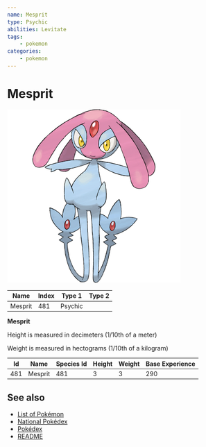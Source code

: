 ```yaml
---
name: Mesprit
type: Psychic
abilities: Levitate
tags:
    - pokemon
categories:
    - pokemon
---
```


# Mesprit


![Mesprit](images/481.png)

| **Name** | **Index** | **Type 1** | **Type 2** |
|----|----|----|----|
| Mesprit | 481 | Psychic  |  |

**Mesprit** 


Height is measured in decimeters (1/10th of a meter)

Weight is measured in hectograms (1/10th of a kilogram)

| **Id** | **Name** | **Species Id** | **Height** | **Weight** | **Base Experience** |
|--------|----------|----------------|------------|------------|---------------------|
| 481 | Mesprit | 481 | 3 | 3 | 290 |


## See also

- [List of Pokémon](../pokemon.md)
- [National Pokédex](../national_pokedex.md)
- [Pokédex](../pokedex.md)
- [README](../README.md)
